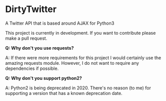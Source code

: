 # DirtyTwitter
A Twitter API that is based around AJAX for Python3

This project is currently in development. If you want to contribute please make a pull request.




**Q: Why don't you use requests?**
  
A: If there were more requirements for this project I would certainly use the amazing requests module. However, I do not want to require any dependencies if possible.

**Q: Why don't you support python2?**
  
A: Python2 is being deprecated in 2020. There's no reason (to me) for supporting a version that has a known deprecation date.
